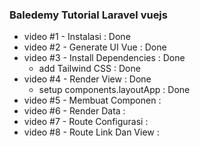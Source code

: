### Baledemy Tutorial Laravel vuejs

- video #1 - Instalasi : Done
- video #2 - Generate UI Vue : Done
- video #3 - Install Dependencies : Done
  - add Tailwind CSS : Done
- video #4 - Render View : Done
  - setup components.layoutApp : Done
- video #5 - Membuat Componen : 
- video #6 - Render Data : 
- video #7 - Route Configurasi : 
- video #8 - Route Link Dan View : 